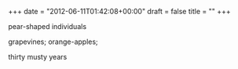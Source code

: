 +++
date = "2012-06-11T01:42:08+00:00"
draft = false
title = ""
+++
<p>pear-shaped individuals</p>&#13;
<p>grapevines; orange-apples;</p>&#13;
<p>thirty musty years</p> 
